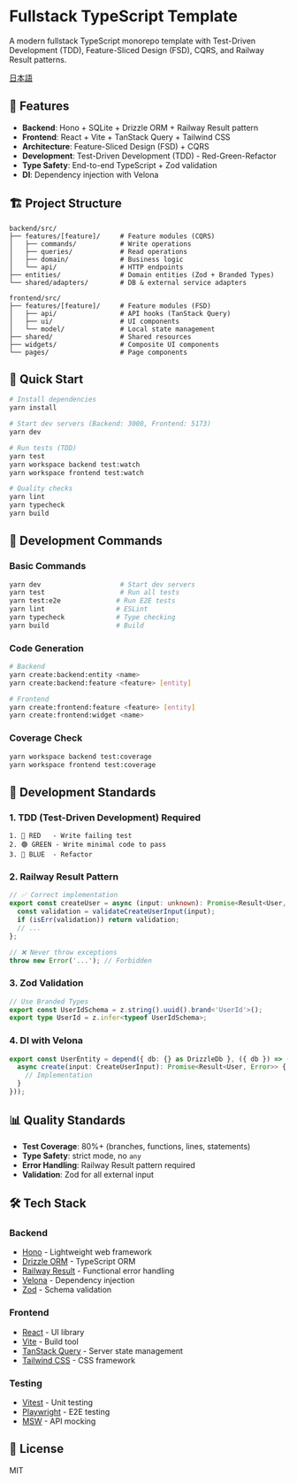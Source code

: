 # Fullstack TypeScript Template

A modern fullstack TypeScript monorepo template with Test-Driven Development (TDD), Feature-Sliced Design (FSD), CQRS, and Railway Result patterns.

[日本語](./README.md)

## 🚀 Features

- **Backend**: Hono + SQLite + Drizzle ORM + Railway Result pattern
- **Frontend**: React + Vite + TanStack Query + Tailwind CSS
- **Architecture**: Feature-Sliced Design (FSD) + CQRS
- **Development**: Test-Driven Development (TDD) - Red-Green-Refactor
- **Type Safety**: End-to-end TypeScript + Zod validation
- **DI**: Dependency injection with Velona

## 🏗️ Project Structure

```
backend/src/
├── features/[feature]/     # Feature modules (CQRS)
│   ├── commands/           # Write operations
│   ├── queries/            # Read operations  
│   ├── domain/             # Business logic
│   └── api/                # HTTP endpoints
├── entities/               # Domain entities (Zod + Branded Types)
└── shared/adapters/        # DB & external service adapters

frontend/src/
├── features/[feature]/     # Feature modules (FSD)
│   ├── api/                # API hooks (TanStack Query)
│   ├── ui/                 # UI components
│   └── model/              # Local state management
├── shared/                 # Shared resources
├── widgets/                # Composite UI components
└── pages/                  # Page components
```

## 🚀 Quick Start

```bash
# Install dependencies
yarn install

# Start dev servers (Backend: 3000, Frontend: 5173)
yarn dev

# Run tests (TDD)
yarn test
yarn workspace backend test:watch
yarn workspace frontend test:watch

# Quality checks
yarn lint
yarn typecheck
yarn build
```

## 📝 Development Commands

### Basic Commands
```bash
yarn dev                    # Start dev servers
yarn test                   # Run all tests
yarn test:e2e              # Run E2E tests
yarn lint                  # ESLint
yarn typecheck             # Type checking
yarn build                 # Build
```

### Code Generation
```bash
# Backend
yarn create:backend:entity <name>
yarn create:backend:feature <feature> [entity]

# Frontend
yarn create:frontend:feature <feature> [entity]
yarn create:frontend:widget <name>
```

### Coverage Check
```bash
yarn workspace backend test:coverage
yarn workspace frontend test:coverage
```

## 🎯 Development Standards

### 1. TDD (Test-Driven Development) Required
```
1. 🔴 RED   - Write failing test
2. 🟢 GREEN - Write minimal code to pass
3. 🔵 BLUE  - Refactor
```

### 2. Railway Result Pattern
```typescript
// ✅ Correct implementation
export const createUser = async (input: unknown): Promise<Result<User, Error>> => {
  const validation = validateCreateUserInput(input);
  if (isErr(validation)) return validation;
  // ...
};

// ❌ Never throw exceptions
throw new Error('...'); // Forbidden
```

### 3. Zod Validation
```typescript
// Use Branded Types
export const UserIdSchema = z.string().uuid().brand<'UserId'>();
export type UserId = z.infer<typeof UserIdSchema>;
```

### 4. DI with Velona
```typescript
export const UserEntity = depend({ db: {} as DrizzleDb }, ({ db }) => ({
  async create(input: CreateUserInput): Promise<Result<User, Error>> {
    // Implementation
  }
}));
```

## 📊 Quality Standards

- **Test Coverage**: 80%+ (branches, functions, lines, statements)
- **Type Safety**: strict mode, no `any`
- **Error Handling**: Railway Result pattern required
- **Validation**: Zod for all external input

## 🛠️ Tech Stack

### Backend
- [Hono](https://hono.dev/) - Lightweight web framework
- [Drizzle ORM](https://orm.drizzle.team/) - TypeScript ORM
- [Railway Result](https://github.com/fyuuki0jp/railway-result) - Functional error handling
- [Velona](https://github.com/frouriojs/velona) - Dependency injection
- [Zod](https://zod.dev/) - Schema validation

### Frontend
- [React](https://react.dev/) - UI library
- [Vite](https://vitejs.dev/) - Build tool
- [TanStack Query](https://tanstack.com/query) - Server state management
- [Tailwind CSS](https://tailwindcss.com/) - CSS framework

### Testing
- [Vitest](https://vitest.dev/) - Unit testing
- [Playwright](https://playwright.dev/) - E2E testing
- [MSW](https://mswjs.io/) - API mocking

## 📄 License

MIT
